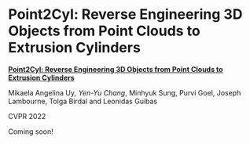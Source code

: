 # Point2Cyl: Reverse Engineering 3D Objects from Point Clouds to Extrusion Cylinders 
**[Point2Cyl: Reverse Engineering 3D Objects from Point Clouds to Extrusion Cylinders](https://arxiv.org/abs/2112.09329)** 

Mikaela Angelina Uy<sup>*</sup>, Yen-Yu Chang<sup>*</sup>, Minhyuk Sung, Purvi Goel, Joseph Lambourne, Tolga Birdal and Leonidas Guibas

CVPR 2022

Coming soon!
